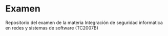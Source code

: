 # Examen
Repositorio del examen de la materia Integración de seguridad informática en redes y sistemas de software (TC2007B)
